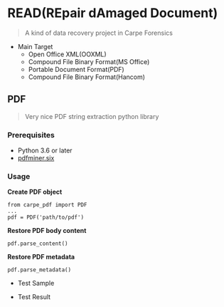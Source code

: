 # READ(REpair dAmaged Document)

> A kind of data recovery project in Carpe Forensics

- Main Target
	- Open Office XML(OOXML)
	- Compound File Binary Format(MS Office)
	- Portable Document Format(PDF)
	- Compound File Binary Format(Hancom)

## PDF
> Very nice PDF string extraction python library

### Prerequisites

* Python 3.6 or later
* [pdfminer.six](https://github.com/pdfminer/pdfminer.six)

### Usage

**Create PDF object**

	from carpe_pdf import PDF
	...
	pdf = PDF('path/to/pdf')

**Restore PDF body content**

	pdf.parse_content()

**Restore PDF metadata**

	pdf.parse_metadata()


- Test Sample

- Test Result
